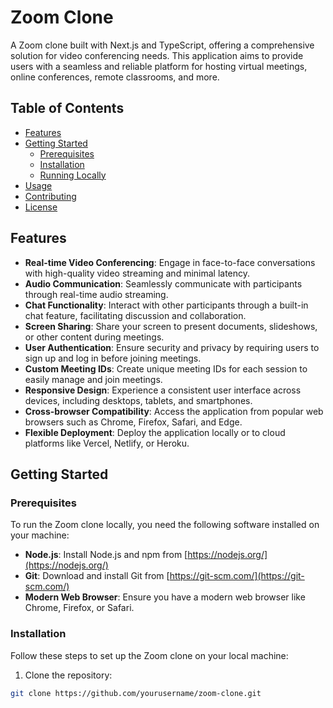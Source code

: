 # Zoom Clone


A Zoom clone built with Next.js and TypeScript, offering a comprehensive solution for video conferencing needs. This application aims to provide users with a seamless and reliable platform for hosting virtual meetings, online conferences, remote classrooms, and more.

## Table of Contents

- [Features](#features)
- [Getting Started](#getting-started)
  - [Prerequisites](#prerequisites)
  - [Installation](#installation)
  - [Running Locally](#running-locally)
- [Usage](#usage)
- [Contributing](#contributing)
- [License](#license)

## Features

- **Real-time Video Conferencing**: Engage in face-to-face conversations with high-quality video streaming and minimal latency.
- **Audio Communication**: Seamlessly communicate with participants through real-time audio streaming.
- **Chat Functionality**: Interact with other participants through a built-in chat feature, facilitating discussion and collaboration.
- **Screen Sharing**: Share your screen to present documents, slideshows, or other content during meetings.
- **User Authentication**: Ensure security and privacy by requiring users to sign up and log in before joining meetings.
- **Custom Meeting IDs**: Create unique meeting IDs for each session to easily manage and join meetings.
- **Responsive Design**: Experience a consistent user interface across devices, including desktops, tablets, and smartphones.
- **Cross-browser Compatibility**: Access the application from popular web browsers such as Chrome, Firefox, Safari, and Edge.
- **Flexible Deployment**: Deploy the application locally or to cloud platforms like Vercel, Netlify, or Heroku.

## Getting Started

### Prerequisites

To run the Zoom clone locally, you need the following software installed on your machine:

- **Node.js**: Install Node.js and npm from [https://nodejs.org/](https://nodejs.org/)
- **Git**: Download and install Git from [https://git-scm.com/](https://git-scm.com/)
- **Modern Web Browser**: Ensure you have a modern web browser like Chrome, Firefox, or Safari.

### Installation

Follow these steps to set up the Zoom clone on your local machine:

1. Clone the repository:

```bash
git clone https://github.com/yourusername/zoom-clone.git
